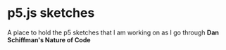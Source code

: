 # p5.js sketches

A place to hold the p5 sketches that I am working on as I go through **Dan Schiffman's Nature of Code**
